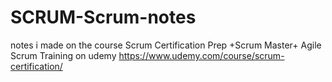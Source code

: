 # SCRUM-Scrum-notes
notes i made on the course Scrum Certification Prep +Scrum Master+ Agile Scrum Training on udemy
https://www.udemy.com/course/scrum-certification/
